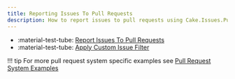 ```yaml
---
title: Reporting Issues To Pull Requests
description: How to report issues to pull requests using Cake.Issues.PullRequests.
---
```


<div class="grid cards" markdown>

- :material-test-tube: [Report Issues To Pull Requests](report-issues-to-pull-requests.md)
- :material-test-tube: [Apply Custom Issue Filter](custom-issue-filter.md)

</div>

!!! tip
    For more pull request system specific examples see [Pull Request System Examples](../../pull-request-systems/index.md)
